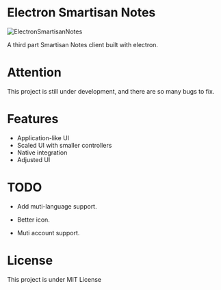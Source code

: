 # Electron Smartisan Notes

![ElectronSmartisanNotes](https://raw.githubusercontent.com/HawkinsZhao/ElectronSmartisanNotes/master/scrrenshots/img1.pn://raw.githubusercontent.com/HawkinsZhao/ElectronSmartisanNotes/master/scrrenshots/img1.png)

A third part Smartisan Notes client built with electron.

# Attention
This project is still under development, and there are so many bugs to fix.

# Features
* Application-like UI
* Scaled UI with smaller controllers
* Native integration
* Adjusted UI

# TODO
* Add muti-language support.
* Better icon.

* Muti account support.


# License
This project is under MIT License
